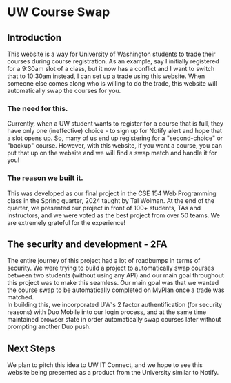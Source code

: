 # UW Course Swap

## Introduction

This website is a way for University of Washington students to trade their courses during course registration. As an example, say I initially registered for a 9:30am slot of a class,
but it now has a conflict and I want to switch that to 10:30am instead, I can set up a trade using this website. When someone else comes along
who is willing to do the trade, this website will automatically swap the courses for you.

### The need for this.

Currently, when a UW student wants to register for a course that is full, they have only one (ineffective) choice - to sign up for Notify alert and hope that a slot opens up. So, many of us end up registering for a "second-choice" or "backup" course. However, with this website, if you want a course, you can put that up on the website and we will find a swap match and handle it for you!

### The reason we built it.

This was developed as our final project in the CSE 154 Web Programming class in the Spring quarter, 2024 taught by Tal Wolman. At the end of the quarter, we presented our project in front of 100+ students, TAs and instructors, and we were voted as the best project from over 50 teams. We are extremely grateful for the experience!

## The security and development - 2FA

The entire journey of this project had a lot of roadbumps in terms of security. We were trying to build a project to automatically swap courses between two students (without using any API)
and our main goal throughout this project was to make this seamless. Our main goal was that we wanted the course swap to be automatically completed on MyPlan once a trade was matched.</br>
In building this, we incorporated UW's 2 factor authentification (for security reasons) with Duo Mobile into our login process, and at the same time maintained browser state in order automatically swap courses
later without prompting another Duo push.

## Next Steps

We plan to pitch this idea to UW IT Connect, and we hope to see this website being presented as a product from the University similar to Notify.
